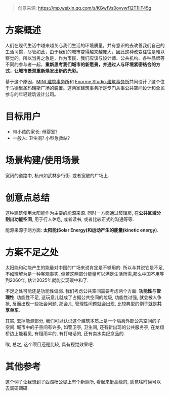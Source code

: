 > 创意来源: https://mp.weixin.qq.com/s/KGwfVs0ovywf12T1lIF45g

# 方案概述

人们在现代生活中越来越关心我们生活的环境质量，并有意识的去改善我们自己的生活习惯，尽管如此，由于我们的城市变得越来越庞大，因此这种改变往往是难以察觉的。所以当务之急是，作为市民，我们应该与设计师、公共机构、各种品牌等不同的参与者一起，**重新思考我们城市的新愿景，并通过人与环境紧密结合的方式，让城市景观重新焕发出新的光彩。**

基于这个原因，[MINI 建筑事务所](https://www.mini.co.uk/en_GB/home.html)和 [Enorme Studio 建筑事务所](https://enormestudio.es/)共同设计了这个位于马德里圣玛瑞斯广场的装置。这两家建筑事务所是专门从事公共空间设计和全民参与的年轻建筑设计公司。

# 目标用户

- 带小孩的家长: 母婴室?
- 一般人: 卫生间? 小型急救站?

# 场景构建/使用场景

宽阔的道路中, 杭州如武林步行街. 或者宽敞的广场上.

# 创意点总结

这种建筑使用太阳能作为主要的能源来源. 同时一方面通过玻璃房, 在**公共区域分割出功能空间**, 用于行人休息, 或者读书, 或者比较正式的沟通等等.

能源来源于两方面: **太阳能(Solar Energy)**和**运动产生的能量(kinetic energy)**.

# 方案不足之处

太阳能和动能产生的能量对中国的广场来说肯定是不够用的. 所以与其说它是不足, 不如理解为是一种客观事实, 倘若这两部分能量可以满足生活所需,那么中国不用等到2060年, 估计2025年就能实现碳中和了.

不足之处可能还是功能性偏弱. 我们考虑公共空间需要考虑两个方面: **功能性**与**管理性**. 功能性不足, 这玩意儿就成了占据公共空间的垃圾, 功能性过强, 就会被人争抢, 反而出现一些社会问题, 那会儿, 管理性问题就会出现, 比较典型的例子就是**共享单车**.

其实, 去掉能源部分, 我们可以认识这个建筑本质上是一个隔离外部公共空间的子空间. 城市中的子空间有许多, 如警卫亭, 卫生间, 还有新出现的公共服务亭, 在龙翔桥边上能看见, 有租雨伞的, 有打电话的, 还有卖水卖纪念品的. 

唉, 总之, 这个项目还是比较, 具有视觉效果吧.

# 其他参考

这个例子让我想到了西湖杨公堤上有个新厕所, 看起来挺高级的, 感觉啥时候可以去调研调研.